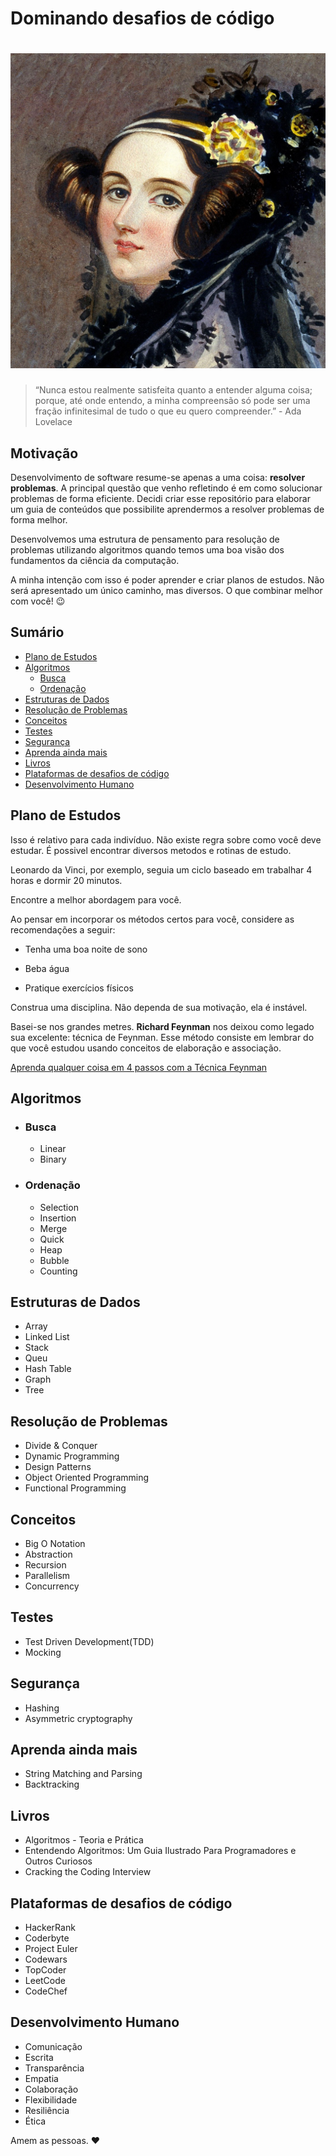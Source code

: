 # Dominando desafios de código

# ![Ada Lovelace](https://github.com/LucasOliveiraS/mastering-code-challenges/blob/master/public/ada-lovelace.jpg)

> “Nunca estou realmente satisfeita quanto a entender alguma coisa; porque, até onde entendo, a minha compreensão só pode ser uma fração infinitesimal de tudo o que eu quero compreender.” - Ada Lovelace

## Motivação

Desenvolvimento de software resume-se apenas a uma coisa: **resolver problemas**. A principal questão que venho refletindo é em como solucionar problemas de forma eficiente. Decidi criar esse repositório para elaborar um guia de conteúdos que possibilite aprendermos a resolver problemas de forma melhor.

Desenvolvemos uma estrutura de pensamento para resolução de problemas utilizando algoritmos quando temos uma boa visão dos fundamentos da ciência da computação.

A minha intenção com isso é poder aprender e criar planos de estudos. Não será apresentado um único caminho, mas diversos. O que combinar melhor com você! 😉

## Sumário

- [Plano de Estudos](#plano-de-estudos)
- [Algoritmos](#algoritmos)
  - [Busca](#busca)
  - [Ordenação](#ordenação)
- [Estruturas de Dados](#estruturas-de-dados)
- [Resolução de Problemas](#resolução-de-problemas)
- [Conceitos](#conceitos)
- [Testes](#testes)
- [Segurança](#segurança)
- [Aprenda ainda mais](#aprenda-ainda-mais)
- [Livros](#livros)
- [Plataformas de desafios de código](#plataformas-de-desafios-de-código)
- [Desenvolvimento Humano](#desenvolvimento-humano)

## Plano de Estudos

Isso é relativo para cada indivíduo. Não existe regra sobre como você deve estudar. É possivel encontrar diversos metodos e rotinas de estudo.

Leonardo da Vinci, por exemplo, seguia um ciclo baseado em trabalhar 4 horas e dormir 20 minutos.

Encontre a melhor abordagem para você.

Ao pensar em incorporar os métodos certos para você, considere as recomendações
a seguir:

- Tenha uma boa noite de sono

- Beba água

- Pratique exercícios físicos

Construa uma disciplina. Não dependa de sua motivação, ela é instável.

Basei-se nos grandes metres. **Richard Feynman** nos deixou como legado sua excelente: técnica de Feynman. Esse método consiste em lembrar do que você estudou usando conceitos de elaboração e associação.

[Aprenda qualquer coisa em 4 passos com a Técnica Feynman](https://www.napratica.org.br/aprenda-rapido-com-tecnica-feynman/)

## Algoritmos

- ### Busca

  - Linear
  - Binary

- ### Ordenação

  - Selection
  - Insertion
  - Merge
  - Quick
  - Heap
  - Bubble
  - Counting

## Estruturas de Dados

- Array
- Linked List
- Stack
- Queu
- Hash Table
- Graph
- Tree

## Resolução de Problemas

- Divide & Conquer
- Dynamic Programming
- Design Patterns
- Object Oriented Programming
- Functional Programming

## Conceitos

- Big O Notation
- Abstraction
- Recursion
- Parallelism
- Concurrency

## Testes

- Test Driven Development(TDD)
- Mocking

## Segurança

- Hashing
- Asymmetric cryptography

## Aprenda ainda mais

- String Matching and Parsing
- Backtracking

## Livros

- Algoritmos - Teoria e Prática
- Entendendo Algoritmos: Um Guia Ilustrado Para Programadores e Outros Curiosos
- Cracking the Coding Interview

## Plataformas de desafios de código

- HackerRank
- Coderbyte
- Project Euler
- Codewars
- TopCoder
- LeetCode
- CodeChef

## Desenvolvimento Humano

- Comunicação
- Escrita
- Transparência
- Empatia
- Colaboração
- Flexibilidade
- Resiliência
- Ética

Amem as pessoas. ❤️
